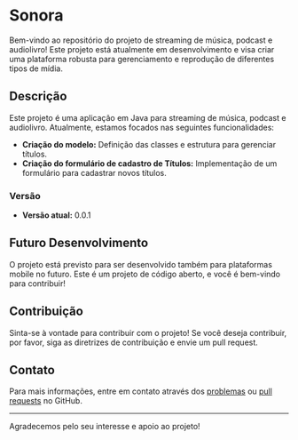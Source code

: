 # Sonora

Bem-vindo ao repositório do projeto de streaming de música, podcast e audiolivro! Este projeto está atualmente em desenvolvimento e visa criar uma plataforma robusta para gerenciamento e reprodução de diferentes tipos de mídia.

## Descrição

Este projeto é uma aplicação em Java para streaming de música, podcast e audiolivro. Atualmente, estamos focados nas seguintes funcionalidades:

- **Criação do modelo:** Definição das classes e estrutura para gerenciar títulos.
- **Criação do formulário de cadastro de Títulos:** Implementação de um formulário para cadastrar novos títulos.

### Versão

- **Versão atual:** 0.0.1

## Futuro Desenvolvimento

O projeto está previsto para ser desenvolvido também para plataformas mobile no futuro. Este é um projeto de código aberto, e você é bem-vindo para contribuir!

## Contribuição

Sinta-se à vontade para contribuir com o projeto! Se você deseja contribuir, por favor, siga as diretrizes de contribuição e envie um pull request.


## Contato

Para mais informações, entre em contato através dos [problemas](issues) ou [pull requests](pulls) no GitHub.

---

Agradecemos pelo seu interesse e apoio ao projeto!
